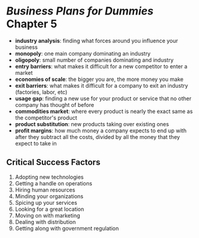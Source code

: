 # _Business Plans for Dummies_ Chapter 5

* **industry analysis**: finding what forces around you influence your business
* **monopoly**: one main company dominating an industry
* **oligopoly**: small number of companies dominating and industry
* **entry barriers**: what makes it difficult for a new competitor to enter a market
* **economies of scale**: the bigger you are, the more money you make
* **exit barriers**: what makes it difficult for a company to exit an industry (factories, labor, etc)
* **usage gap**: finding a new use for your product or service that no other company has thought of before
* **commodities market**: where every product is nearly the exact same as the competitor's product
* **product substitution**: new products taking over existing ones
* **profit margins**: how much money a company expects to end up with after they subtract all the costs, divided by all the money that they expect to take in

## Critical Success Factors

1. Adopting new technologies
2. Getting a handle on operations
3. Hiring human resources
4. Minding your organizations
5. Spicing up your services
6. Looking for a great location
7. Moving on with marketing
8. Dealing with distribution
9. Getting along with government regulation
